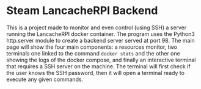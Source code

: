 # Steam LancacheRPI Backend
This is a project made to monitor and even control (using SSH) a server running the LancacheRPI docker container.
The program uses the Python3 http.server module to create a backend server served at port 98. The main page will show the four main components: a resources monitor, two terminals one linked to the command ```docker stats``` and the other one showing the logs of the docker compose, and finally an interactive terminal that requires a SSH server on the machine. The terminal will first check if the user knows the SSH password, then it will open a terminal ready to execute any given commands.

